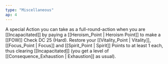 ```yaml
---
type: "Miscellaneous"
ap: 4
---
```


A special Action you can take as a full-round-action when you are [[Incapacitated]] by paying a [[Heroism_Point | Heroism Point]] to make a [[FOW]] Check DC 25 (Hard). Restore your [[Vitality_Point | Vitality]], [[Focus_Point | Focus]] and [[Spirit_Point | Spirit]] Points to at least 1 each, thus clearing [[Incapacitated]] (you get a level of [[Consequence_Exhaustion | Exhaustion]] as usual).
